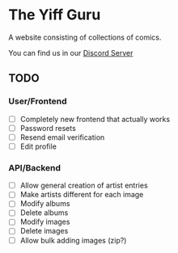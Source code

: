 # The Yiff Guru
A website consisting of collections of comics.

You can find us in our [Discord Server](https://discord.gg/bq8GC8XJ2p)

## TODO
### User/Frontend
- [ ] Completely new frontend that actually works
- [ ] Password resets
- [ ] Resend email verification 
- [ ] Edit profile

### API/Backend
- [ ] Allow general creation of artist entries
- [ ] Make artists different for each image
- [ ] Modify albums
- [ ] Delete albums
- [ ] Modify images
- [ ] Delete images
- [ ] Allow bulk adding images (zip?)
